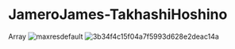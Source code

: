 # JameroJames-TakhashiHoshino
Array
![maxresdefault](https://github.com/user-attachments/assets/38fa8195-0c0d-460a-b510-3f296d40e75d)
![3b34f4c15f04a7f5993d628e2deac14a](https://github.com/user-attachments/assets/7692916c-2d55-4599-b6d8-97b69122ac52)

